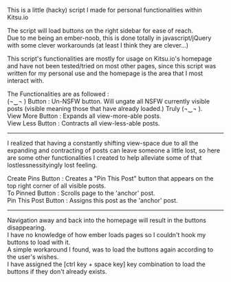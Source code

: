 This is a little (hacky) script I made for personal functionalities within Kitsu.io

The script will load buttons on the right sidebar for ease of reach. <br/>
Due to me being an ember-noob, this is done totally in javascript/jQuery with some clever workarounds (at least I think they are clever...)<br/>

This script's functionalities are mostly for usage on Kitsu.io's homepage and have not been tested/tried on most other pages, since this script was written for my personal use and the homepage is the area that I most interact with.

The Functionalities are as followed : <br/>
(¬‿¬ ) Button : Un-NSFW button. Will ungate all NSFW currently visible posts (visible meaning those that have already loaded.) Truly (¬‿¬ ).<br/>
View More Button : Expands all view-more-able posts. <br/>
View Less Button : Contracts all view-less-able posts.<br/>

-----------------------------------------

I realized that having a constantly shifting view-space due to all the expanding and contracting of posts can leave someone a little lost, so here are some other functionalities I created to help alleviate some of that lostlessnessityingly lost feeling.<br/>

Create Pins Button : Creates a "Pin This Post" button that appears on the top right corner of all visible posts.<br/>
To Pinned Button : Scrolls page to the 'anchor' post.<br/>
Pin This Post Button : Assigns this post as the 'anchor' post. <br/>

-----------------------------------------

Navigation away and back into the homepage will result in the buttons disappearing. <br/>
I have no knowledge of how ember loads pages so I couldn't hook my buttons to load with it. <br/>
A simple workaround I found, was to load the buttons again according to the user's wishes. <br/>
I have assigned the [ctrl key + space key] key combination to load the buttons if they don't already exists.<br/>
